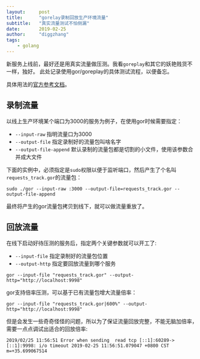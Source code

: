 ```yaml
---
layout:     post
title:      "gorelay录制回放生产环境流量"
subtitle:   "真实流量测试不怕侧漏"
date:       2019-02-25
author:     "diggzhang"
tags:
    - golang
---
```


新服务上线前，最好还是用真实流量做压测。我看`goreplay`和其它的妖艳贱货不一样，独好。
此处记录使用gor/goreplay的具体测试流程，以便备忘。

具体用法的[官方参考文档](https://github.com/buger/goreplay/wiki/Saving-and-Replaying-from-file)。

## 录制流量

以线上生产环境某个端口为3000的服务为例子，在使用gor时候需要指定：

- `--input-raw` 指明流量口为3000
- `--output-file` 指定录制好的流量包叫啥名字
- `--output-file-append` 默认录制的流量包都是切割的小文件，使用该参数合并成大文件

下面的实例中，必须指定是`sudo`权限以便于监听端口，然后产生了个名叫`requests_track.gor`的流量包：

```shell
sudo ./gor --input-raw :3000 --output-file=requests_track.gor --output-file-append
```

最终将产生的gor流量包拷贝到线下，就可以做流量重放了。

## 回放流量

在线下启动好待压测的服务后，指定两个关键参数就可以开工了:

- `--input-file` 指定录制好的流量包位置
- `--output-http` 指定要回放流量到哪个服务

```shell
gor --input-file "requests_track.gor" --output-http="http://localhost:9998"
```

gor支持倍率压测，可以基于已有流量包增大流量倍率：

```shell
gor --input-file "requests_track.gor|600%" --output-http="http://localhost:9998"
```

但是会发生一些奇奇怪怪的问题，所以为了保证流量回放完整，不能无脑加倍率，需要一点点调试出适合的回放倍率:

```
2019/02/25 11:56:51 Error when sending  read tcp [::1]:60289->[::1]:9998: i/o timeout 2019-02-25 11:56:51.079047 +0800 CST m=+35.699067514
```
